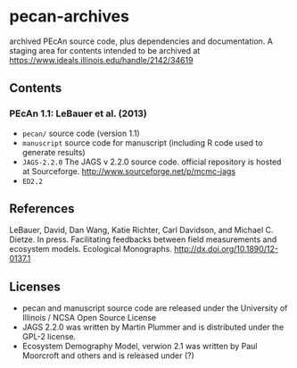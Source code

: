 pecan-archives
==============

archived PEcAn source code, plus dependencies and documentation. A staging area for contents intended to be archived at https://www.ideals.illinois.edu/handle/2142/34619

## Contents

### PEcAn 1.1: LeBauer et al. (2013)

* `pecan/` source code (version 1.1)
* `manuscript` source code for manuscript (including R code used to generate results)
* `JAGS-2.2.0` The JAGS v 2.2.0 source code.  official repository is hosted at Sourceforge. http://www.sourceforge.net/p/mcmc-jags
* `ED2.2`


## References 

LeBauer, David, Dan Wang, Katie Richter, Carl Davidson, and Michael C. Dietze. In press. Facilitating feedbacks between field measurements and ecosystem models. Ecological Monographs. http://dx.doi.org/10.1890/12-0137.1

## Licenses

* pecan and manuscript source code are released under the University of Illinois / NCSA Open Source License
* JAGS 2.2.0 was written by Martin Plummer and is distributed under the GPL-2 license.
* Ecosystem Demography Model, verwion 2.1 was written by Paul Moorcroft and others and is released under (?) 
